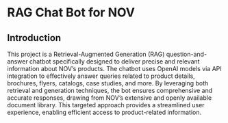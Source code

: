 # RAG Chat Bot for NOV

## Introduction 

This project is a Retrieval-Augmented Generation (RAG) question-and-answer chatbot specifically designed to deliver precise and relevant information about NOV’s products. The chatbot uses OpenAI models via API integration to effectively answer queries related to product details, brochures, flyers, catalogs, case studies, and more. By leveraging both retrieval and generation techniques, the bot ensures comprehensive and accurate responses, drawing from NOV’s extensive and openly available document library. This targeted approach provides a streamlined user experience, enabling efficient access to product-related information.
